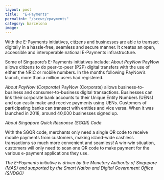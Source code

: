 ```yaml
---
layout: post
title:  "E-Payments"
permalink: "/scewc/epayments"
category: barcelona
image: 
---
```


With the E-Payments initiatives, citizens and businesses are able to transact digitally in a hassle-free, seamless and secure manner. It creates an open, accessible and interoperable national E-Payments infrastructure.

Some of Singapore’s E-Payments initiatives include:
*About PayNow*
PayNow allows citizens to do peer-to-peer (P2P) digital transfers with the use of either the NRIC or mobile numbers. In the months following PayNow’s launch, more than a million users had registered.

*About PayNow (Corporate)*
PayNow (Corporate) allows business-to-business and consumer-to-business digital transactions. Businesses can link their corporate bank accounts to their Unique Entity Numbers (UENs) and can easily make and receive payments using UENs. Customers of participating banks can transact with entities and vice versa. When it was launched in 2018, around 40,000 businesses signed up.

*About Singapore Quick Response (SGQR) Code*

With the SGQR code, merchants only need a single QR code to receive mobile payments from customers, making island-wide cashless transactions so much more convenient and seamless!  A win-win situation, customers will only need to scan one QR code to make payment for the various e-payment applications they use. 
 
*The E-Payments initiative is driven by the Monetary Authority of Singapore (MAS) and supported by the Smart Nation and Digital Government Office (SNDGO)*
